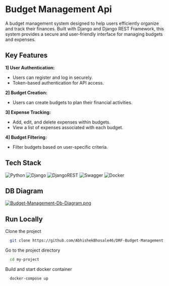 
# Budget Management Api

A budget management system designed to help users efficiently organize and track their finances. Built with Django and Django REST Framework, this system provides a secure and user-friendly interface for managing budgets and expenses.

## Key Features

**1] User Authentication:** 
- Users can register and log in securely.
- Token-based authentication for API access.

**2] Budget Creation:**
- Users can create budgets to plan their financial activities.

**3] Expense Tracking:**
- Add, edit, and delete expenses within budgets.
- View a list of expenses associated with each budget.

**4] Budget Filtering:**
- Filter budgets based on user-specific criteria.

## Tech Stack
![Python](https://img.shields.io/badge/python-3670A0?style=for-the-badge&logo=python&logoColor=ffdd54)
![Django](https://img.shields.io/badge/django-%23092E20.svg?style=for-the-badge&logo=django&logoColor=white)
![DjangoREST](https://img.shields.io/badge/DJANGO-REST-ff1709?style=for-the-badge&logo=django&logoColor=white&color=ff1709&labelColor=gray)
![Swagger](https://img.shields.io/badge/-Swagger-%23Clojure?style=for-the-badge&logo=swagger&logoColor=white)
![Docker](https://img.shields.io/badge/docker-%230db7ed.svg?style=for-the-badge&logo=docker&logoColor=white)


## DB Diagram
[![Budget-Management-Db-Diagram.png](https://i.postimg.cc/mkM19x8Y/Budget-Management-Db-Diagram.png)](https://postimg.cc/Mf6GkLkH)


## Run Locally

Clone the project

```bash
  git clone https://github.com/AbhishekBhosale46/DRF-Budget-Management
```

Go to the project directory

```bash
  cd my-project
```

Build and start docker container


```bash
  docker-compose up
```


